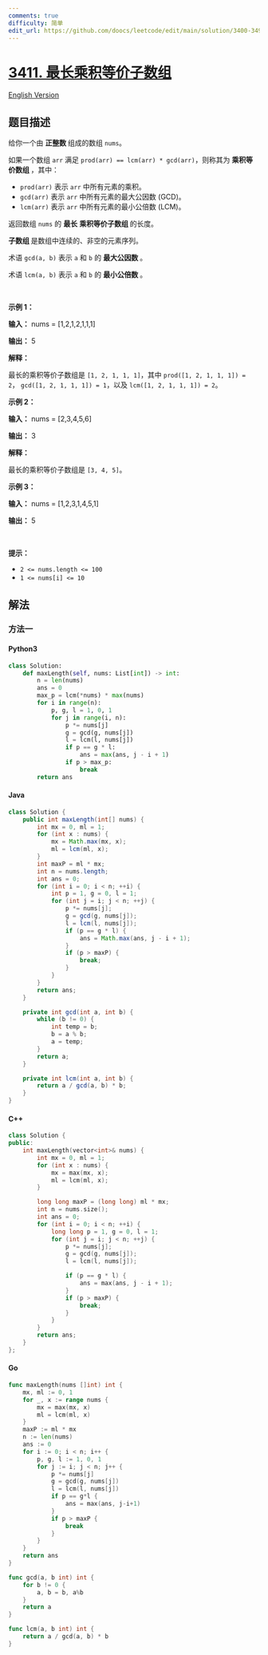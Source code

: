```yaml
---
comments: true
difficulty: 简单
edit_url: https://github.com/doocs/leetcode/edit/main/solution/3400-3499/3411.Maximum%20Subarray%20With%20Equal%20Products/README.md
---
```


<!-- problem:start -->

# [3411. 最长乘积等价子数组](https://leetcode.cn/problems/maximum-subarray-with-equal-products)

[English Version](/solution/3400-3499/3411.Maximum%20Subarray%20With%20Equal%20Products/README_EN.md)

## 题目描述

<!-- description:start -->

<p>给你一个由&nbsp;<strong>正整数&nbsp;</strong>组成的数组 <code>nums</code>。</p>

<p>如果一个数组 <code>arr</code> 满足 <code>prod(arr) == lcm(arr) * gcd(arr)</code>，则称其为&nbsp;<strong>乘积等价数组&nbsp;</strong>，其中：</p>

<ul>
	<li><code>prod(arr)</code> 表示 <code>arr</code> 中所有元素的乘积。</li>
	<li><code>gcd(arr)</code> 表示 <code>arr</code> 中所有元素的最大公因数 (GCD)。</li>
	<li><code>lcm(arr)</code> 表示 <code>arr</code> 中所有元素的最小公倍数 (LCM)。</li>
</ul>

<p>返回数组 <code>nums</code> 的&nbsp;<strong>最长</strong> <strong>乘积等价子数组&nbsp;</strong>的长度。</p>

<p><strong>子数组&nbsp;</strong>是数组中连续的、非空的元素序列。</p>

<p>术语 <code>gcd(a, b)</code> 表示 <code>a</code> 和 <code>b</code> 的&nbsp;<strong>最大公因数&nbsp;</strong>。</p>

<p>术语 <code>lcm(a, b)</code> 表示 <code>a</code> 和 <code>b</code> 的&nbsp;<strong>最小公倍数&nbsp;</strong>。</p>

<p>&nbsp;</p>

<p><strong class="example">示例 1：</strong></p>

<div class="example-block">
<p><strong>输入：</strong> <span class="example-io">nums = [1,2,1,2,1,1,1]</span></p>

<p><strong>输出：</strong> <span class="example-io">5</span></p>

<p><strong>解释：</strong>&nbsp;</p>

<p>最长的乘积等价子数组是 <code>[1, 2, 1, 1, 1]</code>，其中&nbsp;<code>prod([1, 2, 1, 1, 1]) = 2</code>，&nbsp;<code>gcd([1, 2, 1, 1, 1]) = 1</code>，以及&nbsp;<code>lcm([1, 2, 1, 1, 1]) = 2</code>。</p>
</div>

<p><strong class="example">示例 2：</strong></p>

<div class="example-block">
<p><strong>输入：</strong> <span class="example-io">nums = [2,3,4,5,6]</span></p>

<p><strong>输出：</strong> <span class="example-io">3</span></p>

<p><strong>解释：</strong>&nbsp;</p>

<p>最长的乘积等价子数组是 <code>[3, 4, 5]</code>。</p>
</div>

<p><strong class="example">示例 3：</strong></p>

<div class="example-block">
<p><strong>输入：</strong> <span class="example-io">nums = [1,2,3,1,4,5,1]</span></p>

<p><strong>输出：</strong> <span class="example-io">5</span></p>
</div>

<p>&nbsp;</p>

<p><strong>提示：</strong></p>

<ul>
	<li><code>2 &lt;= nums.length &lt;= 100</code></li>
	<li><code>1 &lt;= nums[i] &lt;= 10</code></li>
</ul>

<!-- description:end -->

## 解法

<!-- solution:start -->

### 方法一

<!-- tabs:start -->

#### Python3

```python
class Solution:
    def maxLength(self, nums: List[int]) -> int:
        n = len(nums)
        ans = 0
        max_p = lcm(*nums) * max(nums)
        for i in range(n):
            p, g, l = 1, 0, 1
            for j in range(i, n):
                p *= nums[j]
                g = gcd(g, nums[j])
                l = lcm(l, nums[j])
                if p == g * l:
                    ans = max(ans, j - i + 1)
                if p > max_p:
                    break
        return ans
```

#### Java

```java
class Solution {
    public int maxLength(int[] nums) {
        int mx = 0, ml = 1;
        for (int x : nums) {
            mx = Math.max(mx, x);
            ml = lcm(ml, x);
        }
        int maxP = ml * mx;
        int n = nums.length;
        int ans = 0;
        for (int i = 0; i < n; ++i) {
            int p = 1, g = 0, l = 1;
            for (int j = i; j < n; ++j) {
                p *= nums[j];
                g = gcd(g, nums[j]);
                l = lcm(l, nums[j]);
                if (p == g * l) {
                    ans = Math.max(ans, j - i + 1);
                }
                if (p > maxP) {
                    break;
                }
            }
        }
        return ans;
    }

    private int gcd(int a, int b) {
        while (b != 0) {
            int temp = b;
            b = a % b;
            a = temp;
        }
        return a;
    }

    private int lcm(int a, int b) {
        return a / gcd(a, b) * b;
    }
}
```

#### C++

```cpp
class Solution {
public:
    int maxLength(vector<int>& nums) {
        int mx = 0, ml = 1;
        for (int x : nums) {
            mx = max(mx, x);
            ml = lcm(ml, x);
        }

        long long maxP = (long long) ml * mx;
        int n = nums.size();
        int ans = 0;
        for (int i = 0; i < n; ++i) {
            long long p = 1, g = 0, l = 1;
            for (int j = i; j < n; ++j) {
                p *= nums[j];
                g = gcd(g, nums[j]);
                l = lcm(l, nums[j]);

                if (p == g * l) {
                    ans = max(ans, j - i + 1);
                }
                if (p > maxP) {
                    break;
                }
            }
        }
        return ans;
    }
};
```

#### Go

```go
func maxLength(nums []int) int {
	mx, ml := 0, 1
	for _, x := range nums {
		mx = max(mx, x)
		ml = lcm(ml, x)
	}
	maxP := ml * mx
	n := len(nums)
	ans := 0
	for i := 0; i < n; i++ {
		p, g, l := 1, 0, 1
		for j := i; j < n; j++ {
			p *= nums[j]
			g = gcd(g, nums[j])
			l = lcm(l, nums[j])
			if p == g*l {
				ans = max(ans, j-i+1)
			}
			if p > maxP {
				break
			}
		}
	}
	return ans
}

func gcd(a, b int) int {
	for b != 0 {
		a, b = b, a%b
	}
	return a
}

func lcm(a, b int) int {
	return a / gcd(a, b) * b
}
```

<!-- tabs:end -->

<!-- solution:end -->

<!-- problem:end -->
